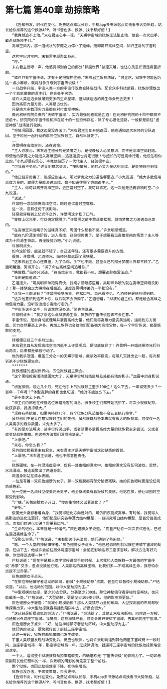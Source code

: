 # 第七篇 第40章 劫掠策略
        【告知书友，时代在变化，免费站点难以长存，手机app多书源站点切换看书大势所趋，站长给你推荐的这个换源APP，听书音色多、换源、找书都好使！】
       “我竟然追不上他。”末右君主心中一凉，“天蟒宇宙域的狱族无法阻止他，他会一次次出手，截杀狱族领主们。”
       高维空间内，那一道线状的梦魔之力停止了延伸，随即离开高维空间，回归正常的宇宙时空。
       这片宇宙时空内，末右君主凝聚出身形。
       “哼。”
       末右君主低哼一声，他感觉得到自己的部分‘梦魔世界’被湮灭着，也让心灵意识很是痛苦折磨。
       “或许只有宇宙传说，才有十足把握抓住他。”末右君主眼神清醒，“可显然，狱族不可能因为这一点小麻烦，就将战争升级到宇宙传说级！”
       一旦战争升级，宇宙人类一方的宇宙传说也会降临战场，配合众多科技武器，狱族即便放出一个个疯疯癫癫的君主们，也会处于劣势。
       或许人类这边会被屠戮更多的生命星球，但狱族这边的源生命会死去更多！
       因为高层力量方面，人类是占优的。
       只是绝大多数顶尖力量都在对付虚空神族。
       像元初研究院负责的‘天蟒宇宙域’，实力最强的也就是乙酒！在元初研究院的十阶中都排不进前十。研究院的宇宙传说和排在前十的一些恐怖存在，除了专心进化道路，一般都是前往‘虚空神族’战场进行轮换。
       “将情况回禀，我这边是没办法了。”末右君主当即开始返回，他也通知这次率领的分队返回。至于和他一起行动的那三位狱族领主，自然早就死了。
       ……
       许景明在高维空间，还在逃命。
       “主人你放心，末右君主擅长的是梦魔之力，是侵袭敌人心灵意识，而不是高维空间赶路。即便他的梦魔之力能进入高维空间……追逐速度也肯定很慢！你擅长的可是高维行走，他没法和你比的。”小九却很有信心，毕竟他经历了一代代主人，经验很丰富。
       “可我看不见他。”许景明意念交流，“按照情报，他的心灵力量达到高维，是能够感应到我的。”
       “他已经算厉害了，能感应到主人，所以梦魔之力知道往哪里追。”小九说道，“绝大多数借用高维力量的，即便力量能渗透高维，都不知道往哪个方向追主人。”
       “主人，你可以离开高维空间，去正常时空了。我可以肯定，这一次他无法再影响时空。”小九说道。
       “试试。”
       许景明一念就脱离高维空间，同时也试着时空穿梭。
       这一次，没有任何干扰影响。
       轻易就穿梭到上亿光年之外，许景明这才松了口气。
       “穿梭上亿光年，可以确定摆脱了。”许景明之前不敢丝毫松懈，就怕梦魔之力渗透自己体内。
       “在高维空间当瞎子的滋味真不好，周围什么都看不见。”许景明感慨道。
       “能在九阶源生命阶段，进入高维，已经很厉害了。至于想要看见高维空间的场景？主人等成为十阶源生命后，再慢慢努力吧。”小九说道。
       许景明点头。
       如今这阶段，能逃就不错了，自己还年轻，还有很多需要提升的方面。
       很快，许景明、乙酒师兄、简师兄都返回了黑铁星。
       “这末右君主杀心还真重，为了杀你，手下也不顾，甚至自己的部分梦魔世界都不顾了。”乙酒喝着酒，笑得开心，“拼了命在高维空间追着你。”
       “换做我。”简师兄说道，“在高维空间，我都看不见，想要追踪都没法追。”
       “我倒是能追踪。”
       乙酒摇头，“可吴明师弟跑得真快，我刚才清晰感应着，吴明师弟嗖的就在高维空间跑没影了！那一缕梦魔之力拼命在后面追，速度连吴明师弟的一半都没有。”
       “连我一半都没有？”许景明顿觉庆幸，也松口气。自己看不见，乙酒师兄是感应得到的。
       “这次他意识到追不上你，以后就不会折腾了。”乙酒想着，“狱族的君主们，都是融合高维之物借用力量，没听说谁擅长高维行走的。”
       “宇宙传说不出手，应该拿你没办法。”简先生说道。
       许景明点头：“我才杀这么点狱族源生命，狱族的宇宙传说应该不会在意。”
       宇宙传说，是自身彻底理解并掌握高维力量，他们能将高维力量完美运用，运用到方方面面，实力自然要高上许多。再加上族群也会给他们配备强大高维宝物，每一个宇宙传说，都是族群的支柱。
       ……
       转眼便已经三个多月过去。
       末右君主自从发现高维空间内追不上许景明后，便彻底放弃了！许景明一开始还带师兄们行动两次，后来都是单独行动了。
       他的截杀范围，覆盖三分之一的天蟒宇宙域，截杀效率极高，每隔几天就出去一趟，每次都斩杀不少狱族源生命。
       *******
       狱族搭建的虚拟世界内，五位狱族君主聚会。
       “这个黑暗枪客活动范围太大了，天蟒宇宙域前线区域处处都有他的影子。”血雾中的身影说道。
       “根据推测，最近几个月，死在他手上的狱族领主至少190位！这么下去，一年得死多少？一百年一千年呢？”体型宽胖的身影也急切道，“绝对不能这么下去。”
       “是不能这么下去。”
       “领主们内部也在传播这位黑暗枪客的消息，很多领主们都开始抗拒了，每次小规模劫掠，收获寥寥，折损却极大。”
       “现在有些抗拒，如果再持续几年，各个狱族分队恐怕都不会认真执行命令。”
       虽然他们不是太在意狱族领主们的死伤，虽然族群战争本来就有很大的折损率，可仅仅一名人类高手的截杀数量，未免太多了。
       “有的是方法解决，请宇宙传说出手，或者请更多掌握高维力量的狱族君主来尝试，又或者改变站战争策略。但这些方法我们没资格决定。”
       “上禀吧。”
       “末右，你怎么看？”
       另外四位都看着末右君主，末右君主才是天蟒宇宙域这边狱族的首领。
       “上禀吧。”末右君主说道，他也不愿意担责任。
       ……
       狱族疆域，在一片混沌虚空中，仅有一处幽暗的潭水中，幽暗的潭水没有任何波纹。忽然，水流涌动，接连凝聚出了两道身影。
       两道身影站在潭水表面。
       一位是有着一双灰色翅膀的女子，那一双翅膀都有部分破损残缺，她的灰色眼眸更是没任何情感色彩。
       另一位是一名流线型俊美光头男子，他全身线条有着极致的美感，他站在那，便让周围时空都受到影响。
       “尸枯。”灰色翅膀女子开口，“你的生命体又试着进化了？”
       “是啊。”
       俊美光头身影看着自身，“我觉得进化方向是对的，可依旧没能成高维。有时候，我觉得人族那边的进化法更好，他们都是研究各种源力结构模型，一旦研究明白结构模型，是百分百能成功。而我们的进化突破？需要看运气。”
       “生命的进化，本来就是一种运气。”灰色翅膀女子说道，“而且尸枯你一次次尝试进化，已经在逼近高维生命了。”
       “没那么容易。”尸枯说道，“末右那边传来消息，他们遇到了些麻烦。”
       “嗯，一个人类的神秘镇守者。”灰色翅膀女子点头，“他已经影响到我狱族在天蟒宇宙域的劫掠，任由下去，他或许会前往另外两座宇宙域！会彻底影响边界三座宇宙域。解决方法有好几种，你觉得该选哪一种？”
       尸枯说道：“现在不是和人类宇宙传说交手的时候，上次我和人类族群一方最强的宇宙传说‘赤蒙’交手，差点没被他打死。人类那边的高维宝物，比我们多……不成高维生命，我恐怕永远敌不过赤蒙。”
       灰色翅膀女子点头。
       “在那位神秘镇守者活动的区域，削减‘小规模劫掠’次数，甚至可以暂停小规模劫掠。”尸枯说道，“以后，他活动的范围，以中大型劫掠为主。”
       “中型规模的劫掠，至少20支分队，分袭至少200处，那位神秘镇守者穿梭时空再快，也只能截杀一处。”尸枯说道，“大型劫掠，更是至少100支分队，他的影响将更低。”
       灰色翅膀女子皱眉：“削减小规模劫掠？那么人类镇守力量的布局、大型探测器的布局都很难探索出来。中大型劫掠就容易撞到陷阱中去，折损会很大。”
       “这已经是折损较低的方法了。”尸枯说道，“方法给了，其他让末右决断吧。同时这一方桉，也通知另外两座宇宙域。我猜测，这神秘镇守者，可能会离开天蟒宇宙域，去其他两座宇宙域。”
       灰色翅膀女子点头：“好，这位神秘镇守者活动区域，中大型劫掠为主。”
       他们俩的决定，很快就传到了前线三座宇宙域。
       从这一天起，狱族的劫掠策略也发生改变。
       宇宙人类联盟发现战场变化后，反应也很快，也将许景明调遣到其他两座宇宙域待上一段时间，这座宇宙域待一年，那座宇宙域待一年，无规律调动，就逼得三座宇宙域的狱族劫掠策略全部改变。
       一个人，逼得整个狱族族群劫掠策略改变，的确堪称是‘宇宙传说级’的影响力了。一切如赤蒙副院长他们预料的一样，许景明的阴影的确笼罩了整个前线。
       整个狱族，也因此劫掠效率下降，死伤率增高。
       狱族也没办法，不改变策略，只会更惨。
       【告知书友，时代在变化，免费站点难以长存，手机app多书源站点切换看书大势所趋，站长给你推荐的这个换源APP，听书音色多、换源、找书都好使！】